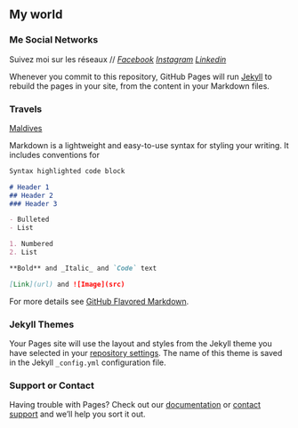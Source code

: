 ## My world 

### **Me Social Networks**
Suivez moi sur les réseaux // [_Facebook_](https://www.facebook.com/esther.bertin) [_Instagram_](https://www.instagram.com/twentyhate_/) [_Linkedin_](https://www.linkedin.com/in/esther-bertin-28785810b/) 

Whenever you commit to this repository, GitHub Pages will run [Jekyll](https://jekyllrb.com/) to rebuild the pages in your site, from the content in your Markdown files.

### Travels

[Maldives](src=«maldives.jpg»)

Markdown is a lightweight and easy-to-use syntax for styling your writing. It includes conventions for

```markdown
Syntax highlighted code block

# Header 1
## Header 2
### Header 3

- Bulleted
- List

1. Numbered
2. List

**Bold** and _Italic_ and `Code` text

[Link](url) and ![Image](src)
```

For more details see [GitHub Flavored Markdown](https://guides.github.com/features/mastering-markdown/).

### Jekyll Themes

Your Pages site will use the layout and styles from the Jekyll theme you have selected in your [repository settings](https://github.com/Estherbrtn33/estherbrtn33.github.io/settings). The name of this theme is saved in the Jekyll `_config.yml` configuration file.

### Support or Contact

Having trouble with Pages? Check out our [documentation](https://help.github.com/categories/github-pages-basics/) or [contact support](https://github.com/contact) and we’ll help you sort it out.


